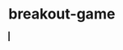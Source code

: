# breakout-game
<!DOCTYPE html>
<html>
<head>
<style>
 canvas {
    border: 1px solid black;
 }
</style>
</head>
<body>

<canvas id="myCanvas" width="480" height="320"></canvas>

<script>
var canvas = document.getElementById("myCanvas");
var ctx = canvas.getContext("2d");
var ballRadius = 7;
var x = canvas.width/2;
var y = canvas.height-30;
var dx = 2;
var dy = -2;
var paddleHeight = 10;
var paddleWidth = 75;
var paddleX = (canvas.width-paddleWidth) / 2;
var rightPressed = false;
var leftPressed = false;

document.addEventListener("keydown", keyDownHandler, false);
document.addEventListener("keyup", keyUpHandler, false);

function keyDownHandler(e) {
 if(e.key == "Right" || e.key == "ArrowRight") {
    rightPressed = true;
 }
 else if(e.key == "Left" || e.key == "ArrowLeft") {
    leftPressed = true;
 }
}

function keyUpHandler(e) {
 if(e.key == "Right" || e.key == "ArrowRight") {
    rightPressed = false;
 }
 else if(e.key == "Left" || e.key == "ArrowLeft") {
    leftPressed = false;
 }
}

function drawBall() {
 ctx.beginPath();
 ctx.arc(x, y, ballRadius, 0, Math.PI*2);
 ctx.fillStyle = "black";
 ctx.fill();
 ctx.closePath();
}

function drawPaddle() {
 ctx.beginPath();
 ctx.rect(paddleX, canvas.height-paddleHeight, paddleWidth, paddleHeight);
 ctx.fillStyle = "black";
 ctx.fill();
 ctx.closePath();
}

function draw() {
 ctx.clearRect(0, 0, canvas.width, canvas.height);
 drawBall();
 drawPaddle();
 x += dx;
 y += dy;
  
 if(x - ballRadius < 0) {
    dx = -dx;
 }
  
 if(x + ballRadius > canvas.width) {
    dx = -dx;
 }
  
 if(y - ballRadius < 0) {
    dy = -dy;
 }
  
 if(y + ballRadius > canvas.height-paddleHeight) {
    if(x > paddleX && x < paddleX + paddleWidth) {
      dy = -dy;
    }
    else {
      alert("GAME OVER");
      document.location.reload();
    }
 }
  
 if(rightPressed && paddleX < canvas.width-paddleWidth) {
    paddleX += 7;
 }
  
 if(leftPressed && paddleX > 0) {
    paddleX -= 7;
 }
  
 requestAnimationFrame(draw);
}

draw();
</script>

</body>
</html>

